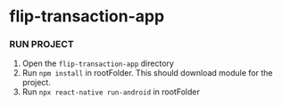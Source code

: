# flip-transaction-app


### RUN PROJECT

1. Open the `flip-transaction-app` directory
2. Run `npm install` in rootFolder. This should download module for the project.
3. Run `npx react-native run-android` in rootFolder
